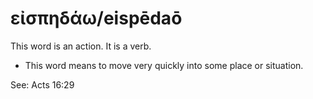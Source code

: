 # εἰσπηδάω/eispēdaō
This word is an action. It is a verb.
* This word means to move very quickly into some place or situation.

See: Acts 16:29
